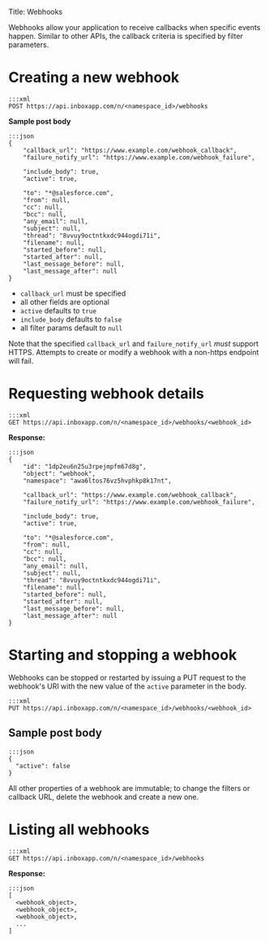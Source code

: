 Title: Webhooks

Webhooks allow your application to receive callbacks when specific events happen. Similar to other APIs, the callback criteria is specified by filter parameters.


# Creating a new webhook

```
:::xml
POST https://api.inboxapp.com/n/<namespace_id>/webhooks
```

**Sample post body**

```
:::json
{
    "callback_url": "https://www.example.com/webhook_callback",
    "failure_notify_url": "https://www.example.com/webhook_failure",

    "include_body": true,
    "active": true,

    "to": "*@salesforce.com",
    "from": null,
    "cc": null,
    "bcc": null,
    "any_email": null,
    "subject": null,
    "thread": "8vvuy9octntkxdc944ogdi71i",
    "filename": null,
    "started_before": null,
    "started_after": null,
    "last_message_before": null,
    "last_message_after": null
}
```

* `callback_url` must be specified
* all other fields are optional
* `active` defaults to `true`
* `include_body` defaults to `false`
* all filter params default to `null`

Note that the specified `callback_url` and `failure_notify_url` *must* support HTTPS. Attempts to create or modify a webhook with a non-https endpoint will fail.



# Requesting webhook details

```
:::xml
GET https://api.inboxapp.com/n/<namespace_id>/webhooks/<webhook_id>
```

**Response:**

```
:::json
{
    "id": "1dp2eu6n25u3rpejmpfm67d8g",
    "object": "webhook",
    "namespace": "awa6ltos76vz5hvphkp8k17nt",

    "callback_url": "https://www.example.com/webhook_callback",
    "failure_notify_url": "https://www.example.com/webhook_failure",

    "include_body": true,
    "active": true,

    "to": "*@salesforce.com",
    "from": null,
    "cc": null,
    "bcc": null,
    "any_email": null,
    "subject": null,
    "thread": "8vvuy9octntkxdc944ogdi71i",
    "filename": null,
    "started_before": null,
    "started_after": null,
    "last_message_before": null,
    "last_message_after": null
}
```



# Starting and stopping a webhook

Webhooks can be stopped or restarted by issuing a PUT request to the webhook's
URI with the new value of the `active` parameter in the body.

```
:::xml
PUT https://api.inboxapp.com/n/<namespace_id>/webhooks/<webhook_id>
```

## Sample post body

```
:::json
{
  "active": false
}
```

All other properties of a webhook are immutable; to change the filters or
callback URL, delete the webhook and create a new one.

# Listing all webhooks

```
:::xml
GET https://api.inboxapp.com/n/<namespace_id>/webhooks
```

**Response:**

```
:::json
[
  <webhook_object>,
  <webhook_object>,
  <webhook_object>,
  ...
]
```
